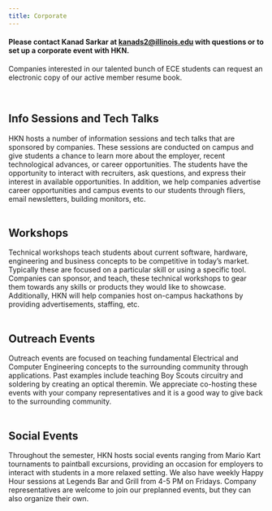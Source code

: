 ```yaml
---
title: Corporate
---
```


#### Please contact Kanad Sarkar at kanads2@illinois.edu with questions or to set up a corporate event with HKN.
Companies interested in our talented bunch of ECE students can request an electronic copy of our active member resume book.

<br />

Info Sessions and Tech Talks
---
HKN hosts a number of information sessions and tech talks that are sponsored by companies. These sessions are conducted on campus and give students a chance to learn more about the employer, recent technological advances, or career opportunities. The students have the opportunity to interact with recruiters, ask questions, and express their interest in available opportunities.
In addition, we help companies advertise career opportunities and campus events to our students through fliers, email newsletters, building monitors, etc.
<br /> <br />

Workshops
---
Technical workshops teach students about current software, hardware, engineering and business concepts to be competitive in today’s market. Typically these are focused on a particular skill or using a specific tool. Companies can sponsor, and teach, these technical workshops to gear them towards any skills or products they would like to showcase.
Additionally, HKN will help companies host on-campus hackathons by providing advertisements, staffing, etc.
<br /> <br />

Outreach Events
---
Outreach events are focused on teaching fundamental Electrical and Computer Engineering concepts to the surrounding community through applications. Past examples include teaching Boy Scouts circuitry and soldering by creating an optical theremin. We appreciate co-hosting these events with your company representatives and it is a good way to give back to the surrounding community.
<br /> <br />

Social Events
---
Throughout the semester, HKN hosts social events ranging from Mario Kart tournaments to paintball excursions, providing an occasion for employers to interact with students in a more relaxed setting. We also have weekly Happy Hour sessions at Legends Bar and Grill from 4-5 PM on Fridays. Company representatives are welcome to join our preplanned events, but they can also organize their own.
